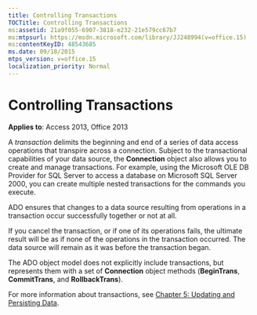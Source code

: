 ```yaml
---
title: Controlling Transactions
TOCTitle: Controlling Transactions
ms:assetid: 21a9f055-6907-3818-e232-21e579cc67b7
ms:mtpsurl: https://msdn.microsoft.com/library/JJ248994(v=office.15)
ms:contentKeyID: 48543685
ms.date: 09/18/2015
mtps_version: v=office.15
localization_priority: Normal
---
```


# Controlling Transactions


**Applies to**: Access 2013, Office 2013

A *transaction* delimits the beginning and end of a series of data access operations that transpire across a connection. Subject to the transactional capabilities of your data source, the **Connection** object also allows you to create and manage transactions. For example, using the Microsoft OLE DB Provider for SQL Server to access a database on Microsoft SQL Server 2000, you can create multiple nested transactions for the commands you execute.

ADO ensures that changes to a data source resulting from operations in a transaction occur successfully together or not at all.

If you cancel the transaction, or if one of its operations fails, the ultimate result will be as if none of the operations in the transaction occurred. The data source will remain as it was before the transaction began.

The ADO object model does not explicitly include transactions, but represents them with a set of **Connection** object methods (**BeginTrans**, **CommitTrans**, and **RollbackTrans**).

For more information about transactions, see [Chapter 5: Updating and Persisting Data](chapter-5-updating-and-persisting-data.md).

